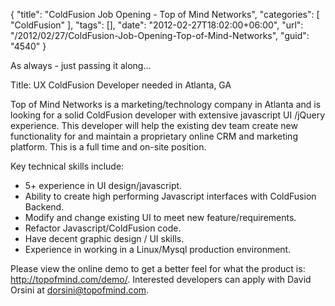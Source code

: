 {
	"title": "ColdFusion Job Opening - Top of Mind Networks",
	"categories": [
		"ColdFusion"
	],
	"tags": [],
	"date": "2012-02-27T18:02:00+06:00",
	"url": "/2012/02/27/ColdFusion-Job-Opening-Top-of-Mind-Networks",
	"guid": "4540"
}

As always - just passing it along...

Title: UX ColdFusion Developer needed in Atlanta, GA


Top of Mind Networks is a marketing/technology company in Atlanta and is looking for a solid ColdFusion developer with extensive javascript UI /jQuery experience. This developer will help the existing dev team create new functionality for and maintain a proprietary online CRM and marketing platform. This is a full time and on-site position.

Key technical skills include:
<ul>
<li>5+ experience in UI design/javascript.
<li>Ability to create high performing Javascript interfaces with ColdFusion Backend.
<li>Modify and change existing UI to meet new feature/requirements.
<li>Refactor Javascript/ColdFusion code.
<li>Have decent graphic design / UI skills.
<li>Experience in working in a Linux/Mysql production environment.
</ul>

Please view the online demo to get a better feel for what the product is: <a href="http://topofmind.com/demo/">http://topofmind.com/demo/</a>.  Interested developers can apply with David Orsini at dorsini@topofmind.com.